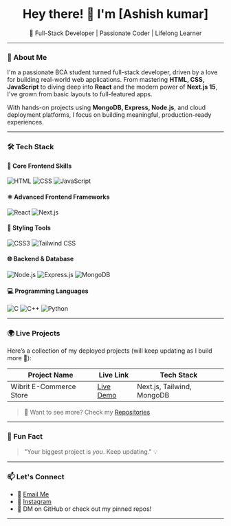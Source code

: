 <h1 align="center">Hey there! 👋 I'm [Ashish kumar]</h1>
<p align="center">🚀 Full-Stack Developer | Passionate Coder | Lifelong Learner</p>

---

### 🧠 About Me

I'm a passionate BCA student turned full-stack developer, driven by a love for building real-world web applications. From mastering **HTML, CSS, JavaScript** to diving deep into **React** and the modern power of **Next.js 15**, I've grown from basic layouts to full-featured apps.

With hands-on projects using **MongoDB, Express, Node.js**, and cloud deployment platforms, I focus on building meaningful, production-ready experiences.

---

### 🛠️ Tech Stack

#### 🚀 Core Frontend Skills  
![HTML](https://img.shields.io/badge/HTML5-E34F26?style=flat&logo=html5&logoColor=white)
![CSS](https://img.shields.io/badge/CSS3-1572B6?style=flat&logo=css3&logoColor=white)
![JavaScript](https://img.shields.io/badge/JavaScript-F7DF1E?style=flat&logo=javascript&logoColor=black)

#### ⚛️ Advanced Frontend Frameworks  
![React](https://img.shields.io/badge/React-61DAFB?style=flat&logo=react&logoColor=black)
![Next.js](https://img.shields.io/badge/Next.js-000000?style=flat&logo=nextdotjs&logoColor=white)

#### 🎨 Styling Tools  
![CSS3](https://img.shields.io/badge/Medium--Level-CSS-blue?style=flat)
![Tailwind CSS](https://img.shields.io/badge/Tailwind_CSS-38B2AC?style=flat&logo=tailwind-css&logoColor=white)

#### 🌐 Backend & Database  
![Node.js](https://img.shields.io/badge/Node.js-339933?style=flat&logo=node-dot-js&logoColor=white)
![Express.js](https://img.shields.io/badge/Express.js-000000?style=flat&logo=express&logoColor=white)
![MongoDB](https://img.shields.io/badge/MongoDB-47A248?style=flat&logo=mongodb&logoColor=white)

#### 💻 Programming Languages  
![C](https://img.shields.io/badge/C-00599C?style=flat&logo=c&logoColor=white)
![C++](https://img.shields.io/badge/C++-00599C?style=flat&logo=cplusplus&logoColor=white)
![Python](https://img.shields.io/badge/Python-learning-informational?style=flat&logo=python&logoColor=white)

---

### 🌍 Live Projects

Here’s a collection of my deployed projects (will keep updating as I build more 🚀):

| Project Name           | Live Link                                 | Tech Stack                      |
|------------------------|--------------------------------------------|----------------------------------|
| Wibrit E-Commerce Store| [Live Demo](https://wibrit-an-e-commerce-store.vercel.app/)     | Next.js, Tailwind, MongoDB       |


> 📝 Want to see more? Check my [Repositories](https://github.com/Ashcodes69?tab=repositories)

---

### 📌 Fun Fact

> "Your biggest project is *you*. Keep updating." 💡

---

### 📫 Let's Connect

- 📧 [Email Me](mailto:ns730106.com)
- 📸 [Instagram](https://www.instagram.com/your_ig_aashu0p)
- 💬 DM on GitHub or check out my pinned repos!
---

